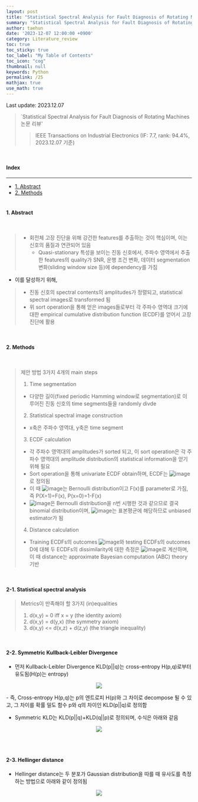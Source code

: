 ```yaml
---
layout: post
title: "Statistical Spectral Analysis for Fault Diagnosis of Rotating Machines 논문 리뷰"
summary: "Statistical Spectral Analysis for Fault Diagnosis of Rotating Machines 논문 리뷰"
author: taehun
date: '2023-12-07 12:00:00 +0900'
category: Literature_review
toc: true
toc_sticky: true
toc_label: "My Table of Contents"
toc_icon: "cog"
thumbnail: null
keywords: Python
permalink: /25
mathjax: true
use_math: true
---
```


Last update: 2023.12.07<br>

> `Statistical Spectral Analysis for Fault Diagnosis of Rotating Machines 논문 리뷰'
> > IEEE Transactions on Industrial Electronics (IF: 7.7, rank: 94.4%, 2023.12.07 기준)<br>

<br>

#### Index
---

- [1. Abstract](#1-abstract)
- [2. Methods](#2-methods)<br><br>

#### **1. Abstract**
  
<br>

> - 회전체 고장 진단을 위해 강건한 features를 추출하는 것이 핵심이며, 이는 신호의 품질과 연관되어 있음
>   - Quasi-stationary 특성을 보이는 진동 신호에서, 주파수 영역에서 추출한 features의 quality가 SNR, 운행 조건 변화, 데이터 segmentation 변화(sliding window size 등)에 dependency를 가짐<br>

- 이를 달성하기 위해,

> - 진동 신호의 spectral contents의 amplitudes가 정렬되고, statistical spectral images로 transformed 됨<br>
> - 위 sort operation을 통해 얻은 images들로부터 각 주파수 영역대 크기에 대한 empirical cumulative distribution function (ECDF)를 얻어서 고장 진단에 활용<br>

<br>

#### **2. Methods**

<br>

> 제안 방법 3가지 4개의 main steps
> 1) Time segmentation
> - 다양한 길이(fixed periodic Hamming window로 segmentation)로 이루어진 진동 신호의 time segments들을 randomly divde<br>
> 2) Statistical spectral image construction
> - x축은 주파수 영역대, y축은 time segment
> 3) ECDF calculation
> - 각 주파수 영역대의 amplitudes가 sorted 되고, 이 sort operation은 각 주파수 영역대의 amplitude distribution의 statistical information을 얻기 위해 필요<br>
> - Sort operation을 통해 univariate ECDF obtain하며, ECDF는 ![image](https://github.com/SSSAMKIM/SSSAMKIM.github.io/assets/86653075/83e7ec8f-ead3-43eb-a3b5-9184b5d9c2ee)로 정의됨<br>
> - 이 때 ![image](https://github.com/SSSAMKIM/SSSAMKIM.github.io/assets/86653075/3d401909-672d-4f35-a85e-4431f587eada)는 Bernoulli distribution이고 F(x)를 parameter로 가짐, 즉 P(X=1)=F(x), P(x=0)=1-F(x)<br>
> - ![image](https://github.com/SSSAMKIM/SSSAMKIM.github.io/assets/86653075/6336c7e7-6dc5-42cf-8933-33f31bf8a351)은 Bernoulli distribution을 n번 시행한 것과 같으므로 결국 binomial distribution이며, ![image](https://github.com/SSSAMKIM/SSSAMKIM.github.io/assets/86653075/d65da1ea-51f1-4cf7-ad23-393e8ea6810b)는 표본평균에 해당하므로 unbiased estimator가 됨
> 4) Distance calculation
> - Training ECDFs의 outcomes ![image](https://github.com/SSSAMKIM/SSSAMKIM.github.io/assets/86653075/42c75dfe-b655-43a1-895a-b45c0ff945aa)와 testing ECDFs의 outcomes D에 대해 두 ECDFs의 dissimilarity에 대한 측정은 ![image](https://github.com/SSSAMKIM/SSSAMKIM.github.io/assets/86653075/aa7e6100-6c75-403c-9482-067befe8321a)로 계산하며, 이 때 distance는 approximate Bayesian computation (ABC) theory 기반<br>

<br>

#### **2-1. Statistical spectral analysis**<br>

> Metrics이 만족해야 할 3가지 (in)equalities
> 1) d(x,y) = 0 iff x = y (the identity axiom)<br>
> 2) d(x,y) = d(y,x) (the symmetry axiom)<br>
> 3) d(x,y) <= d(x,z) + d(z,y) (the triangle inequality)<br>

<br>

#### **2-2. Symmetric Kullback-Leibler Divergence**<br>
- 먼저 Kullback-Leibler Divergence KLD(p||q)는 cross-entropy H(p,q)로부터 유도됨(H(p)는 entropy)
<p align = "center">
  <img src = "https://github.com/SSSAMKIM/SSSAMKIM.github.io/assets/86653075/2e6082c6-e914-402d-8bd9-ee107858da15">
</p>
- 즉, Cross-entropy H(p,q)는 p의 엔트로피 H(p)와 그 차이로 decompose 될 수 있고, 그 차이를 확률 밀도 함수 p와 q의 차이인 KLD(p||q)로 정의함

<br>

- Symmetric KLD는 KLD(p||q)+KLD(q||p)로 정의되며, 수식은 아래와 같음

<p align = "center">
  <img src = "https://github.com/SSSAMKIM/SSSAMKIM.github.io/assets/86653075/eb45590e-66e3-4279-bf39-325c3f9919d1">
</p>

<br>
<br>

#### **2-3. Hellinger distance**<br>
- Hellinger distance는 두 분포가 Gaussian distribution을 따를 때 유사도를 측정하는 방법으로 아래와 같이 정의됨<br>

<p align = "center">
  <img src = "https://github.com/SSSAMKIM/SSSAMKIM.github.io/assets/86653075/d58f8758-9f72-456e-9bfc-d731701b07d2">
</p>

